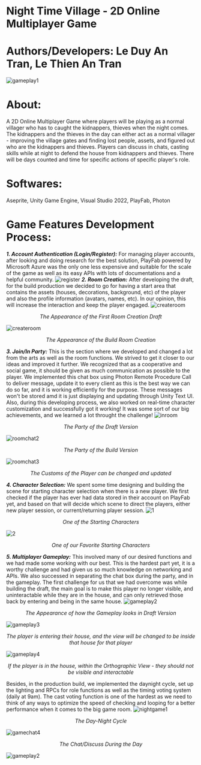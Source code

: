# Night Time Village - 2D Online Multiplayer Game
# Authors/Developers: Le Duy An Tran, Le Thien An Tran
![gameplay1](https://user-images.githubusercontent.com/114903308/203625170-577e3f4e-4a6e-469f-a2a4-ed314e5535b7.png)
# About:
A 2D Online Multiplayer Game where players will be playing as a normal villager who has to caught the kidnappers, thieves when the night comes. The kidnappers and the thieves in the day can either act as a normal villager - improving the village gates and finding lost people, assets, and figured out who are the kidnappers and thieves. Players can discuss in chats, casting skills while at night to defend the house from kidnappers and thieves. There will be days counted and time for specific actions of specific player's role.
# Softwares:
Aseprite, Unity Game Engine, Visual Studio 2022, PlayFab, Photon
# Game Features Development Process:
***1. Account Authentication (Login/Register):*** For managing player accounts, after looking and doing research for the best solution, PlayFab powered by Microsoft Azure was the only one less expensive and suitable for the scale of the game as well as its easy APIs with lots of documentations and a helpful community.
![register](https://user-images.githubusercontent.com/114903308/203625218-687705d5-7a47-4903-8ebf-5f78f656b36e.png)
***2. Room Creation:*** After developing the draft, for the build production we decided to go for having a start area that contains the assets (houses, decorations, background, etc) of the player and also the profile information (avatars, names, etc). In our opinion, this will increase the interaction and keep the player engaged.
![createroom](https://user-images.githubusercontent.com/114903308/203519581-09353ad8-9a5c-46f7-862a-2fc8096f48cc.png)
<p align="center"><em>The Appearance of the First Room Creation Draft</em></p>

![createroom](https://user-images.githubusercontent.com/114903308/203625151-77ef5f6f-ca98-47a0-8e0a-797510eff191.png)
<p align="center"><em>The Appearance of the Build Room Creation</em></p>

***3. Join/In Party:*** This is the section where we developed and changed a lot from the arts as well as the room functions. We strived to get it closer to our ideas and improved it further. We recognized that as a cooperative and social game, it should be given as much communication as possible to the player. We implemented this chat box using Photon Remote Procedure Call to deliver message, update it to every client as this is the best way we can do so far, and it is working efficiently for the purpose. These messages won't be stored amd it is just displaying and updating through Unity Text UI. Also, during this developing process, we also worked on real-time character customization and successfully got it working! It was some sort of our big achievements, and we learned a lot throught the challenge!
![inroom](https://user-images.githubusercontent.com/114903308/203519604-c9b54305-d65e-490a-a1d4-c6fde9a77398.png)
<p align="center"><em>The Party of the Draft Version</em></p>

![roomchat2](https://user-images.githubusercontent.com/114903308/203625238-d0539d88-739a-4d51-a7e0-6f363ba94a94.png)
<p align="center"><em>The Party of the Build Version</em></p>

![roomchat3](https://user-images.githubusercontent.com/114903308/203625262-48980ddb-615c-4129-b3f7-b169a7cef72a.png)
<p align="center"><em>The Customs of the Player can be changed and updated</em></p>

***4. Character Selection:*** We spent some time designing and building the scene for starting character selection when there is a new player. We first checked if the player has ever had data stored in their account on PlayFab yet, and based on that will decide which scene to direct the players, either new player session, or current/returning player session.
![1](https://user-images.githubusercontent.com/114903308/203625103-0f74af05-d5e8-4bf6-9b2e-5d90aaf7fb98.png)
<p align="center"><em>One of the Starting Characters</em></p>

![2](https://user-images.githubusercontent.com/114903308/203625111-5ea8c809-395d-4689-8c58-7e6ae5d2fb6d.png)
<p align="center"><em>One of our Favorite Starting Characters</em></p>

***5. Multiplayer Gameplay:*** This involved many of our desired functions and we had made some working with our best. This is the hardest part yet, it is a worthy challenge and had given us so much knowledge on networking and APIs. We also successed in separating the chat box during the party, and in the gameplay. The first challenge for us that we had overcome was while building the draft, the main goal is to make this player no longer visible, and uninteractable while they are in the house, and can only retrieved those back by entering and being in the same house.
![gameplay2](https://user-images.githubusercontent.com/114903308/203519630-3a60bcd6-9c24-42b3-b39d-01b32bd58bdc.png)
<p align="center"><em>The Appearance of how the Gameplay looks in Draft Version</em></p>

![gameplay3](https://user-images.githubusercontent.com/114903308/203519635-11c31e94-cbf4-4efd-9672-fca3f94465e9.png)
<p align="center"><em>The player is entering their house, and the view will be changed to be inside that house for that player</em></p>

![gameplay4](https://user-images.githubusercontent.com/114903308/203519638-2b764373-2d79-4d80-9ab6-7e2d71c539c1.png)
<p align="center"><em>If the player is in the house, within the Orthographic View - they should not be visible and interactable</em></p>

Besides, in the production build, we implemented the daynight cycle, set up the lighting and RPCs for role functions as well as the timing voting system (daily at 9am). The cast voting function is one of the hardest as we need to think of any ways to optimize the speed of checking and looping for a better performance when it comes to the big game room.
![nightgame1](https://user-images.githubusercontent.com/114903308/203625189-086286d1-654b-466e-b110-b309237e3cff.png)
<p align="center"><em>The Day-Night Cycle</em></p>

![gamechat4](https://user-images.githubusercontent.com/114903308/203625161-21411efe-4424-45da-ad05-4bbce49e79b4.png)
<p align="center"><em>The Chat/Discuss During the Day</em></p>

![gameplay2](https://user-images.githubusercontent.com/114903308/203625172-d71aa05b-fef0-4691-84e7-6eaf0ac71c1b.png)










